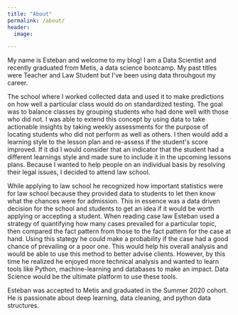 ```yaml
---
title: "About"
permalink: /about/
header:
  image: 

---
```

  <p> My name is Esteban and welcome to my blog! I am a Data Scientist and recently graduated from Metis, a data science bootcamp. My past titles were Teacher and Law Student but I've been using data throuhgout my career.</p>
  
  <p> The school where I worked collected data and used it to make predictions on how well a particular class would do on standardized testing. The goal was to balance classes by grouping students who had done well with those who did not. I was able to extend this concept by using data to take actionable insights by taking weekly assessments for the purpose of locating students who did not perform as well as others. I then would add a learning style to the lesson plan and re-assess if the student's score improved. If it did I would consider that an indicator that the student had a different learnings style and made sure to include it in the upcoming lessons plans. Because I wanted to help people on an individual basis by resolving their legal issues, I decided to attend law school.
 
 
 
 
 
 
 
 
 
 
  
  <p>While applying to law school he recognized how important statistics were for law school because they provided data to students to let then know what the chances were for admission. This in essence was a data driven decision for the school and students to get an idea if it would be worth applying or accepting a student. When reading case law Esteban used a strategy of quantifying how many cases prevailed for a particular topic, then compared the fact pattern from those to the fact pattern for the case at hand. Using this stategy he could make a probability if the case had a good chance of prevailing or a poor one. This would help his overall analysis and would be able to use this method to better advise clients. However, by this time he realized he enjoyed more technical analysis and wanted to learn tools like Python, machine-learning and databases to make an impact. Data Science would be the ultimate platform to use these tools.</p>
  
  <p>Esteban was accepted to Metis and graduated in the Summer 2020 cohort. He is passionate about deep learning, data cleaning, and python data structures.</p>
  
  

